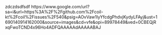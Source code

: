 <html lang="en">
<head>
    <meta charset="UTF-8">
    <meta name="viewport" content="width=device-width, initial-scale=1.0">

</head>
<body>
    zdczdsdfsdf
https://www.google.com/url?sa=i&url=https%3A%2F%2Fgithub.com%2Fcoil-kt%2Fcoil%2Fissues%2F540&psig=AOvVaw1IyYfcdgPhdvjKydyLFAyj&ust=1690140914162000&source=images&cd=vfe&opi=89978449&ved=0CBEQjRxqFwoTCND4x96Ho4ADFQAAAAAdAAAAABAJ
</body>
</html>
